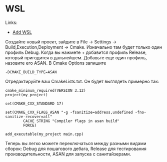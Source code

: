 # WSL

Links:

* [Add WSL](https://www.jetbrains.com/help/clion/how-to-use-wsl-development-environment-in-clion.html#wsl-tooclhain)

Создайте новый проект, зайдите в File -> Settings -> Build,Execution,Deployment -> Cmake. Изначально там будет только один профиль Debug. Когда вы нажмете + добавится профиль Release, который пригодится в дальнейшем. Добавьте еще один профиль, назовите его ASAN. В Cmake Options запишите

```shell
-DCMAKE_BUILD_TYPE=ASAN
```

Отредактируйте ваш CmakeLists.txt. Он будет выглядеть примерно так:

```shell
cmake_minimum_required(VERSION 3.12)
project(my_project)

set(CMAKE_CXX_STANDARD 17)

set(CMAKE_CXX_FLAGS_ASAN "-g -fsanitize=address,undefined -fno-sanitize-recover=all"
        CACHE STRING "Compiler flags in asan build"
        FORCE)

add_executable(my_project main.cpp)
```

Теперь вы легко можете переключаться между разными видами сборок: Debug для пошагового дебага, Release для тестирования производительности, ASAN для запуска с санитайзерами.
